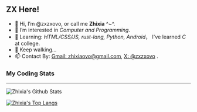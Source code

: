 ## ZX Here!

- 👋 Hi, I’m @zxzxovo, or call me **Zhixia** ^~^.
- 👀 I’m interested in *Computer and Programming*.
- 🌱 Learning: *HTML/CSS/JS, rust-lang, Python, Android*， I've learned *C* at college.
- 💞️ Keep walking...
- 📫 Contact By: [Gmail: zhixiaovo@gmail.com](mailto:zhixiaovo@gmail.com), [X: @zxzxovo](https://x.com/zxzxovo) .


### My Coding Stats
---

![Zhixia's Github Stats](https://github-readme-stats.vercel.app/api?username=zxzxovo&show_icons=true&theme=github_dark_dimmed)

[![Zhixia's Top Langs](https://github-readme-stats.vercel.app/api/top-langs/?username=zxzxovo&layout=compact)](https://github.com/anuraghazra/github-readme-stats)
